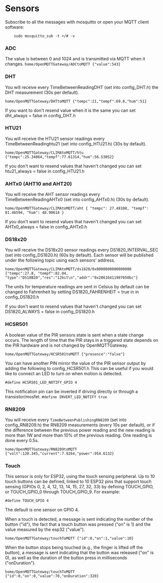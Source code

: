 # Sensors
Subscribe to all the messages with mosquitto or open your MQTT client software:

`    sudo mosquitto_sub -t +/# -v`

### ADC
The value is between 0 and 1024 and is transmitted via MQTT when it changes.
`home/OpenMQTTGateway/ADCtoMQTT {"value":543}`

### DHT
You will receive every TimeBetweenReadingDHT (set into config_DHT.h) the DHT measurement (30s per default).

`home/OpenMQTTGateway/DHTtoMQTT {"tempc":21,"tempf":69.8,"hum":51}`

If you want to don't resend value when it is the same you can set dht_always = false in config_DHT.h

### HTU21
You will receive the HTU21 sensor readings every TimeBetweenReadinghtu21 (set into config_HTU21.h) (30s by default).

`home/OpenMQTTGateway/CLIMAtoMQTT/htu {"tempc":25.34064,"tempf":77.61314,"hum":56.53052}`

If you don't want to resend values that haven't changed you can set htu21_always = false in config_HTU21.h

### AHTx0 (AHT10 and AHT20)
You will receive the AHT sensor readings every TimeBetweenReadingAHTx0 (set into config_AHTx0.h) (30s by default).

`home/OpenMQTTGateway/CLIMAtoMQTT/aht { "tempc": 27.48108, "tempf": 81.46594, "hum": 48.90614 }`

If you don't want to resend values that haven't changed you can set AHTx0_always = false in config_AHTx0.h

### DS18x20
You will receive the DS18x20 sensor readings every DS1820_INTERVAL_SEC (set into config_DS1820.h) (60s by default).
Each sensor will be published under the following topic using each sensors' address.

`home/OpenMQTTGateway/CLIMAtoMQTT/ds1820/0x0000000000000000 {"tempc":27.8, "tempf":82.04, "type":"DS18B20","res":"12bit\n","addr":"0x28616411907650bc"}`

The units for temperature readings are sent in Celsius by default can be changed to Fahrenheit by setting DS1820_FAHRENHEIT = true in in config_DS1820.h

If you don't want to resend values that haven't changed you can set DS1820_ALWAYS = false in config_DS1820.h

### HCSR501
A boolean value of the PIR sensors state is sent when a state change occurs. The length of time that the PIR stays in a triggered state depends on the PIR hardware and is not changed by OpenMQTTGateway.

`home/OpenMQTTGateway/HCSR501toMQTT {"presence":"false"}`

You can have another PIN mirror the value of the PIR sensor output by adding the following to config_HCSR501.h
This can be useful if you would like to connect an LED to turn on when motion is detected.

`#define HCSR501_LED_NOTIFY_GPIO 4`

This notification pin can be inverted if driving directly or through a transistor/mosfet.
`#define INVERT_LED_NOTIFY true`

### RN8209
You will receive every `TimeBetweenPublishingRN8209` (set into config_RN8209.h) the RN8209 measurements (every 10s per default), or if the difference between the previous power reading and the new reading is more than 1W and more than 10% of the previous reading.
One reading is done every 0.5s.

`home/OpenMQTTGateway/RN8209toMQTT {"volt":120.345,"current":7.9264,"power":954.6132}`

### Touch
This sensor is only for ESP32, using the touch sensing peripheral. Up to 10 touch buttons can be defined, linked to 10 ESP32 pins that support touch sensing (GPIOs 0, 2, 4, 12, 13, 14, 15, 27, 32, 33) by defining TOUCH_GPIO, or TOUCH_GPIO_0 through TOUCH_GPIO_9. For example:

`#define TOUCH_GPIO 4`

The default is one sensor on GPIO 4.

When a touch is detected, a message is sent indicating the number of the button ("id"), the fact that a touch button was pressed ("on" is 1) and the value measured by the esp32 ("value").

`home/OpenMQTTGateway/touchToMQTT {"id":0,"on":1,"value":10}`

When the button stops being touched (e.g., the finger is lifted off the button), a message is sent indicating that the button was released ("on" is 0), as well as the duration of the button press in milliseconds ("onDuration").

`home/OpenMQTTGateway/touchToMQTT {"id":0,"on":0,"value":70,"onDuration":320}`
